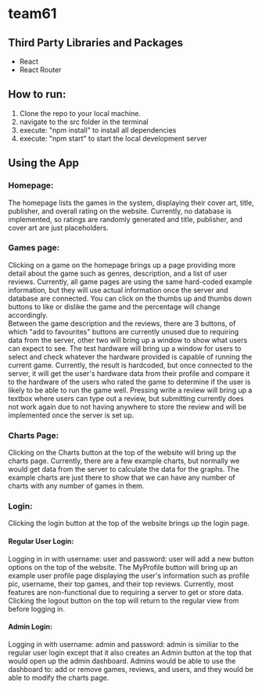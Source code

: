 # team61

## Third Party Libraries and Packages
- React
- React Router

## How to run:
1. Clone the repo to your local machine.
2. navigate to the src folder in the terminal
3. execute: "npm install" to install all dependencies
4. execute: "npm start" to start the local development server

## Using the App

### Homepage:

The homepage lists the games in the system, displaying their cover art, title, publisher, and overall rating on the website. Currently, no database is implemented, so ratings are randomly generated and title, publisher, and cover art are just placeholders. 

### Games page:

Clicking on a game on the homepage brings up a page providing more detail about the game such as genres, description, and a list of user reviews. Currently, all game pages are using the same hard-coded example information, but they will use actual information once the server and database are connected. You can click on the thumbs up and thumbs down buttons to like or dislike the game and the percentage will change accordingly.   
Between the game description and the reviews, there are 3 buttons, of which "add to favourites" buttons are currently unused due to requiring data from the server, other two will bring up a window to show what users can expect to see. 
The test hardware will bring up a window for users to select and check whatever the hardware provided is capable of running the current game. Currently, the result is hardcoded, but once connected to the server, it will get the user's hardware data from their profile and compare it to the hardware of the users who rated the game to determine if the user is likely to be able to run the game well.
Pressing write a review will bring up a textbox where users can type out a review, but submitting currently does not work again due to not having anywhere to store the review and will be implemented once the server is set up. 
   
### Charts Page:

Clicking on the Charts button at the top of the website will bring up the charts page. Currently, there are a few example charts, but normally we would get data from the server to calculate the data for the graphs. The example charts are just there to show that we can have any number of charts with any number of games in them. 

### Login:

Clicking the login button at the top of the website brings up the login page. 

#### Regular User Login: 

Logging in in with username: user and password: user will add a new button options on the top of the website. The MyProfile button will bring up an example user profile page displaying the user's information such as profile pic, username, their top games, and their top reviews. Currently, most features are non-functional due to requiring a server to get or store data. Clicking the logout button on the top will return to the regular view from before logging in.

#### Admin Login: 

Logging in with username: admin and password: admin is similiar to the regular user login except that it also creates an Admin button at the top that would open up the admin dashboard. Admins would be able to use the dashboard to: add or remove games, reviews, and users, and they would be able to modify the charts page. 



